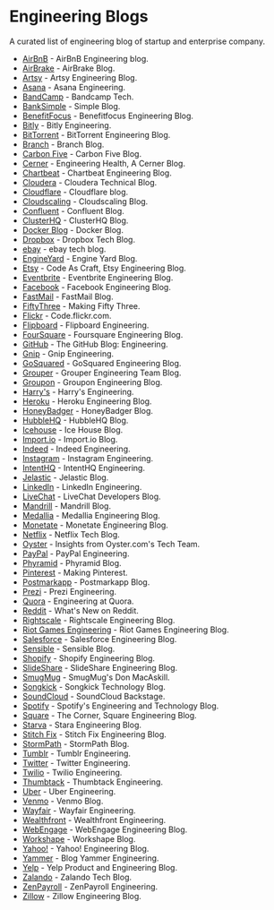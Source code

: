 # Engineering Blogs
A curated list of engineering blog of startup and enterprise company.

* [AirBnB](http://nerds.airbnb.com/) - AirBnB Engineering blog.
* [AirBrake](https://airbrake.io/blog/) - AirBrake Blog.
* [Artsy](http://artsy.github.io/) - Artsy Engineering Blog.
* [Asana](https://eng.asana.com/) - Asana Engineering.
* [BandCamp](http://bandcamptech.wordpress.com/) - Bandcamp Tech.
* [BankSimple](https://www.simple.com/engineering/) - Simple Blog.
* [BenefitFocus](http://engineering.benefitfocus.com/) - Benefitfocus Engineering Blog.
* [Bitly](http://word.bitly.com/) - Bitly Engineering.
* [BitTorrent](http://engineering.bittorrent.com/) - BitTorrent Engineering Blog.
* [Branch](https://blog.branch.io/) - Branch Blog.
* [Carbon Five](http://blog.carbonfive.com/) - Carbon Five Blog.
* [Cerner](http://engineering.cerner.com/) - Engineering Health, A Cerner Blog.
* [Chartbeat](http://engineering.chartbeat.com/) - Chartbeat Engineering Blog.
* [Cloudera](http://blog.cloudera.com/blog/) - Cloudera Technical Blog.
* [Cloudflare](https://blog.cloudflare.com/) - Cloudflare blog.
* [Cloudscaling](http://cloudscaling.com/blog/) - Cloudscaling Blog.
* [Confluent](http://blog.confluent.io/) - Confluent Blog.
* [ClusterHQ](https://clusterhq.com/blog/) - ClusterHQ Blog.
* [Docker Blog](http://blog.docker.com) - Docker Blog.
* [Dropbox](https://tech.dropbox.com/) - Dropbox Tech Blog.
* [ebay](http://www.ebaytechblog.com) - ebay tech blog.
* [EngineYard](https://blog.engineyard.com/) - Engine Yard Blog.
* [Etsy](https://codeascraft.com/) - Code As Craft, Etsy Engineering Blog.
* [Eventbrite](https://engineering.eventbrite.com/) - Eventbrite Engineering Blog.
* [Facebook](https://code.facebook.com/posts/) - Facebook Engineering Blog.
* [FastMail](http://blog.fastmail.com/) - FastMail Blog.
* [FiftyThree](http://making.fiftythree.com/) - Making Fifty Three.
* [Flickr](http://code.flickr.net/) - Code.flickr.com.
* [Flipboard](http://engineering.flipboard.com/) - Flipboard Engineering.
* [FourSquare](http://engineering.foursquare.com/) - Foursquare Engineering Blog.
* [GitHub](http://githubengineering.com/) - The GitHub Blog: Engineering.
* [Gnip](https://engineering.gnip.com/) - Gnip Engineering.
* [GoSquared](https://engineering.gosquared.com/) - GoSquared Engineering Blog.
* [Grouper](http://eng.joingrouper.com/) - Grouper Engineering Team Blog.
* [Groupon](https://engineering.groupon.com/) - Groupon Engineering Blog.
* [Harry's](http://engineering.harrys.com/) - Harry's Engineering.
* [Heroku](http://engineering.heroku.com/) - Heroku Engineering Blog.
* [HoneyBadger](https://www.honeybadger.io/blog) - HoneyBadger Blog.
* [HubbleHQ](http://blog.hubblehq.com) - HubbleHQ Blog.
* [Icehouse](https://www.icehousecorp.com/blog) - Ice House Blog.
* [Import.io](http://blog.import.io/) - Import.io Blog.
* [Indeed](http://engineering.indeed.com/blog/) - Indeed Engineering.
* [Instagram](http://instagram-engineering.tumblr.com/) - Instagram Engineering.
* [IntentHQ](http://engineering.intenthq.com/) - IntentHQ Engineering.
* [Jelastic](http://blog.jelastic.com/) - Jelastic Blog.
* [LinkedIn](http://engineering.linkedin.com/blog) - LinkedIn Engineering.
* [LiveChat](http://developers.livechatinc.com/blog/) - LiveChat Developers Blog.
* [Mandrill](http://blog.mandrill.com/) - Mandrill Blog.
* [Medallia](http://engineering.medallia.com/blog/) - Medallia Engineering Blog.
* [Monetate](http://engineering.monetate.com/) - Monetate Engineering Blog.
* [Netflix](http://techblog.netflix.com/) - Netflix Tech Blog.
* [Oyster](http://tech.oyster.com/) - Insights from Oyster.com's Tech Team.
* [PayPal](https://www.paypal-engineering.com/) - PayPal Engineering.
* [Phyramid](https://www.phyramid.com/blog/) - Phyramid Blog.
* [Pinterest](http://engineering.pinterest.com/) - Making Pinterest.
* [Postmarkapp](http://blog.postmarkapp.com/) - Postmarkapp Blog.
* [Prezi](http://engineering.prezi.com/) - Prezi Engineering.
* [Quora](http://engineering.quora.com/) - Engineering at Quora.
* [Reddit](http://blog.reddit.com/) - What's New on Reddit.
* [Rightscale](http://eng.rightscale.com/) - Rightscale Engineering Blog.
* [Riot Games Engineering](http://engineering.riotgames.com/) - Riot Games Engineering Blog.
* [Salesforce](https://developer.salesforce.com/blogs/engineering/) - Salesforce Engineering Blog.
* [Sensible](http://blog.sensible.io/) - Sensible Blog.
* [Shopify](http://www.shopify.com/technology) - Shopify Engineering Blog.
* [SlideShare](http://engineering.slideshare.net/) - SlideShare Engineering Blog.
* [SmugMug](http://engineering.slideshare.com/) - SmugMug's Don MacAskill.
* [Songkick](http://devblog.songkick.com/) - Songkick Technology Blog.
* [SoundCloud](http://backstage.soundcloud.com/) - SoundCloud Backstage.
* [Spotify](https://labs.spotify.com/) - Spotify's Engineering and Technology Blog.
* [Square](http://corner.squareup.com/) - The Corner, Square Engineering Blog.
* [Starva](http://engineering.strava.com/) - Stara Engineering Blog.
* [Stitch Fix](http://multithreaded.stitchfix.com/blog/) - Stitch Fix Engineering Blog.
* [StormPath](https://stormpath.com/blog/) - StormPath Blog.
* [Tumblr](http://engineering.tumblr.com/) - Tumblr Engineering.
* [Twitter](https://blog.twitter.com/engineering) - Twitter Engineering.
* [Twilio](https://www.twilio.com/engineering/) - Twilio Engineering.
* [Thumbtack](http://www.thumbtack.com/engineering/) - Thumbtack Engineering.
* [Uber](http://eng.uber.com/) - Uber Engineering.
* [Venmo](http://blog.venmo.com/?category=Engineering) - Venmo Blog.
* [Wayfair](http://engineering.wayfair.com/) - Wayfair Engineering.
* [Wealthfront](http://eng.wealthfront.com/) - Wealthfront Engineering.
* [WebEngage](http://engineering.webengage.com/) - WebEngage Engineering Blog.
* [Workshape](http://blog.workshape.io/) - Workshape Blog.
* [Yahoo!](http://yahooeng.tumblr.com/) - Yahoo! Engineering Blog.
* [Yammer](http://eng.yammer.com/blog/) - Blog Yammer Engineering.
* [Yelp](http://engineeringblog.yelp.com/) - Yelp Product and Engineering Blog.
* [Zalando](https://tech.zalando.com/blog/) - Zalando Tech Blog.
* [ZenPayroll](http://engineering.zenpayroll.com/) - ZenPayroll Engineering.
* [Zillow](https://engineering.zillow.com/) - Zillow Engineering Blog.

